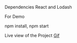 Dependencies
React and Lodash

For Demo

npm install,
npm start 

Live view of the Project
[Gif](https://github.com/variablemayank/Card-matching-memory-game/blob/master/Gif/ezgif.com-gif-maker.gif)
